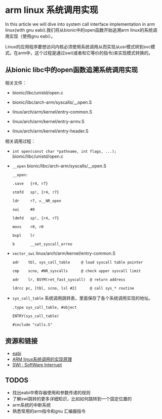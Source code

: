 # arm linux 系统调用实现 #

In this article we will dive into system call interface implementation in arm linux(with gnu eabi).我们将从bionic中的open函数开始追溯arm linux的系统调用实现（使用gnu eabi）。

Linux的应用程序要想访问内核必须使用系统调用从而实现从usr模式转到svc模式。在arm中，这个过程是通过swi(或者和它等价的指令)来实现模式转换的。

## 从bionic libc中的open函数追溯系统调用实现 ##

相关文件：

- bionic/libc/unistd/open.c

- bionic/libc/arch-arm/syscalls/__open.S

- linux/arch/arm/kernel/entry-common.S

- linux/arch/arm/kernel/entry-armv.S

- linux/arch/arm/kernel/entry-header.S

相关调用过程：

- `int open(const char *pathname, int flags, ...);` bionic/libc/unistd/open.c

- `__open` bionic/libc/arch-arm/syscalls/__open.S

    `__open:`

    `.save   {r4, r7}`

    `stmfd   sp!, {r4, r7}`

    `ldr     r7, =__NR_open`

    `swi     #0`

    `ldmfd   sp!, {r4, r7}`

    `movs    r0, r0`

    `bxpl    lr`

    `b       __set_syscall_errno`

- `vector_swi` linux/arch/arm/kernel/entry-common.S

    `adr	tbl, sys_call_table		@ load syscall table pointer`

    `cmp	scno, #NR_syscalls		@ check upper syscall limit`

    `adr	lr, BSYM(ret_fast_syscall)	@ return address`

    `ldrcc pc, [tbl, scno, lsl #2]		@ call sys_* routine`

- `sys_call_table` 系统调用跳转表，里面保存了各个系统调用实现的地址。

    `.type sys_call_table, #object`

    `ENTRY(sys_call_table)`

    `#include "calls.S"`

## 资源和链接 ##

- [eabi](http://wiki.debian.org/ArmEabiPort)
- [ARM linux系统调用的实现原理](http://blog.csdn.net/hongtao_liu/archive/2009/05/22/4208895.aspx)
- [SWI : SoftWare Interrupt](http://www.heyrick.co.uk/assembler/swi.html)

## TODOS ##

- 找出eabi中寄存器使用和参数传递的规则
- 了解swi跳转的更多详细知识，比如如何跳转到一个固定位置的
- arm系统的中断系统
- 熟悉常用的arm指令和gnu 汇编器指令

